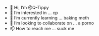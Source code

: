 - 👋 Hi, I’m @Q-Tippy
- 👀 I’m interested in ... cp
- 🌱 I’m currently learning ... baking meth
- 💞️ I’m looking to collaborate on ... a porno
- 📫 How to reach me ... suck me

<!---
Q-Tippy/Q-Tippy is a ✨ special ✨ repository because its `README.md` (this file) appears on your GitHub profile.
You can click the Preview link to take a look at your changes.
--->
